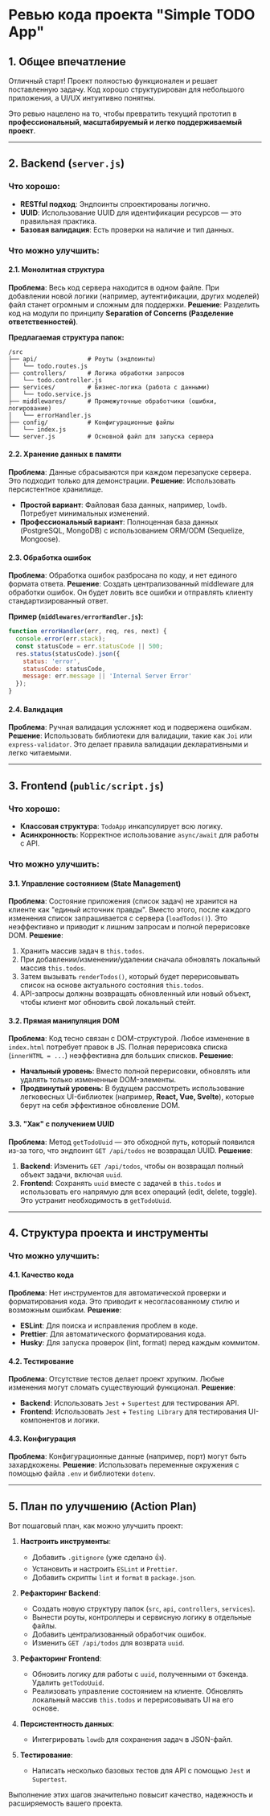 # Ревью кода проекта "Simple TODO App"

## 1. Общее впечатление

Отличный старт! Проект полностью функционален и решает поставленную задачу. Код хорошо структурирован для небольшого приложения, а UI/UX интуитивно понятны.

Это ревью нацелено на то, чтобы превратить текущий прототип в **профессиональный, масштабируемый и легко поддерживаемый проект**.

---

## 2. Backend (`server.js`)

### Что хорошо:
- **RESTful подход**: Эндпоинты спроектированы логично.
- **UUID**: Использование UUID для идентификации ресурсов — это правильная практика.
- **Базовая валидация**: Есть проверки на наличие и тип данных.

### Что можно улучшить:

#### 2.1. Монолитная структура
**Проблема**: Весь код сервера находится в одном файле. При добавлении новой логики (например, аутентификации, других моделей) файл станет огромным и сложным для поддержки.
**Решение**: Разделить код на модули по принципу **Separation of Concerns (Разделение ответственностей)**.

**Предлагаемая структура папок:**
```
/src
├── api/              # Роуты (эндпоинты)
│   └── todo.routes.js
├── controllers/      # Логика обработки запросов
│   └── todo.controller.js
├── services/         # Бизнес-логика (работа с данными)
│   └── todo.service.js
├── middlewares/      # Промежуточные обработчики (ошибки, логирование)
│   └── errorHandler.js
├── config/           # Конфигурационные файлы
│   └── index.js
└── server.js         # Основной файл для запуска сервера
```

#### 2.2. Хранение данных в памяти
**Проблема**: Данные сбрасываются при каждом перезапуске сервера. Это подходит только для демонстрации.
**Решение**: Использовать персистентное хранилище.
- **Простой вариант**: Файловая база данных, например, `lowdb`. Потребует минимальных изменений.
- **Профессиональный вариант**: Полноценная база данных (PostgreSQL, MongoDB) с использованием ORM/ODM (Sequelize, Mongoose).

#### 2.3. Обработка ошибок
**Проблема**: Обработка ошибок разбросана по коду, и нет единого формата ответа.
**Решение**: Создать централизованный middleware для обработки ошибок. Он будет ловить все ошибки и отправлять клиенту стандартизированный ответ.

**Пример (`middlewares/errorHandler.js`):**
```javascript
function errorHandler(err, req, res, next) {
  console.error(err.stack);
  const statusCode = err.statusCode || 500;
  res.status(statusCode).json({
    status: 'error',
    statusCode: statusCode,
    message: err.message || 'Internal Server Error'
  });
}
```

#### 2.4. Валидация
**Проблема**: Ручная валидация усложняет код и подвержена ошибкам.
**Решение**: Использовать библиотеки для валидации, такие как `Joi` или `express-validator`. Это делает правила валидации декларативными и легко читаемыми.

---

## 3. Frontend (`public/script.js`)

### Что хорошо:
- **Классовая структура**: `TodoApp` инкапсулирует всю логику.
- **Асинхронность**: Корректное использование `async/await` для работы с API.

### Что можно улучшить:

#### 3.1. Управление состоянием (State Management)
**Проблема**: Состояние приложения (список задач) не хранится на клиенте как "единый источник правды". Вместо этого, после каждого изменения список запрашивается с сервера (`loadTodos()`). Это неэффективно и приводит к лишним запросам и полной перерисовке DOM.
**Решение**:
1.  Хранить массив задач в `this.todos`.
2.  При добавлении/изменении/удалении сначала обновлять локальный массив `this.todos`.
3.  Затем вызывать `renderTodos()`, который будет перерисовывать список на основе актуального состояния `this.todos`.
4.  API-запросы должны возвращать обновленный или новый объект, чтобы клиент мог обновить свой локальный стейт.

#### 3.2. Прямая манипуляция DOM
**Проблема**: Код тесно связан с DOM-структурой. Любое изменение в `index.html` потребует правок в JS. Полная перерисовка списка (`innerHTML = ...`) неэффективна для больших списков.
**Решение**:
- **Начальный уровень**: Вместо полной перерисовки, обновлять или удалять только измененные DOM-элементы.
- **Продвинутый уровень**: В будущем рассмотреть использование легковесных UI-библиотек (например, **React, Vue, Svelte**), которые берут на себя эффективное обновление DOM.

#### 3.3. "Хак" с получением UUID
**Проблема**: Метод `getTodoUuid` — это обходной путь, который появился из-за того, что эндпоинт `GET /api/todos` не возвращал UUID.
**Решение**:
1.  **Backend**: Изменить `GET /api/todos`, чтобы он возвращал полный объект задачи, включая `uuid`.
2.  **Frontend**: Сохранять `uuid` вместе с задачей в `this.todos` и использовать его напрямую для всех операций (edit, delete, toggle). Это устранит необходимость в `getTodoUuid`.

---

## 4. Структура проекта и инструменты

### Что можно улучшить:

#### 4.1. Качество кода
**Проблема**: Нет инструментов для автоматической проверки и форматирования кода. Это приводит к несогласованному стилю и возможным ошибкам.
**Решение**:
- **ESLint**: Для поиска и исправления проблем в коде.
- **Prettier**: Для автоматического форматирования кода.
- **Husky**: Для запуска проверок (lint, format) перед каждым коммитом.

#### 4.2. Тестирование
**Проблема**: Отсутствие тестов делает проект хрупким. Любые изменения могут сломать существующий функционал.
**Решение**:
- **Backend**: Использовать `Jest` + `Supertest` для тестирования API.
- **Frontend**: Использовать `Jest` + `Testing Library` для тестирования UI-компонентов и логики.

#### 4.3. Конфигурация
**Проблема**: Конфигурационные данные (например, порт) могут быть захардкожены.
**Решение**: Использовать переменные окружения с помощью файла `.env` и библиотеки `dotenv`.

---

## 5. План по улучшению (Action Plan)

Вот пошаговый план, как можно улучшить проект:

1.  **Настроить инструменты**:
    -   Добавить `.gitignore` (уже сделано 👍).
    -   Установить и настроить `ESLint` и `Prettier`.
    -   Добавить скрипты `lint` и `format` в `package.json`.

2.  **Рефакторинг Backend**:
    -   Создать новую структуру папок (`src`, `api`, `controllers`, `services`).
    -   Вынести роуты, контроллеры и сервисную логику в отдельные файлы.
    -   Добавить централизованный обработчик ошибок.
    -   Изменить `GET /api/todos` для возврата `uuid`.

3.  **Рефакторинг Frontend**:
    -   Обновить логику для работы с `uuid`, полученными от бэкенда. Удалить `getTodoUuid`.
    -   Реализовать управление состоянием на клиенте. Обновлять локальный массив `this.todos` и перерисовывать UI на его основе.

4.  **Персистентность данных**:
    -   Интегрировать `lowdb` для сохранения задач в JSON-файл.

5.  **Тестирование**:
    -   Написать несколько базовых тестов для API с помощью `Jest` и `Supertest`.

Выполнение этих шагов значительно повысит качество, надежность и расширяемость вашего проекта.
